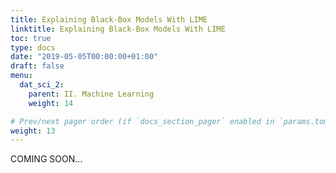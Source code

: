 ```yaml
---
title: Explaining Black-Box Models With LIME
linktitle: Explaining Black-Box Models With LIME
toc: true
type: docs
date: "2019-05-05T00:00:00+01:00"
draft: false
menu:
  dat_sci_2:
    parent: II. Machine Learning
    weight: 14

# Prev/next pager order (if `docs_section_pager` enabled in `params.toml`)
weight: 13
---
```

COMING SOON...
<!--
Despite widespread adoption, machine learning models remain mostly black boxes. Understanding the reasons behind predictions is, however, quite important in assessing trust, which is fundamental if one plans to take action based on a prediction, or when choosing whether to deploy a new model. In this session, we take the H2O models we've developed and show you how to explain localized prediction results using a special technique called LIME (Local Interpretable Model-Agnostic Explanations).

In this short session, you will learn:

* How to make an explainer using the `lime()` function for single and multiple employees
* How to make an explanation using the `explain()` function for single and multiple employees
* How to visualize model explanations using `plot_features()` (one or a small number of observations) and `plot_explanations()` (for many observations)

## <i class="fab fa-r-project" aria-hidden="true"></i> &nbsp;Theory Input

<a href="https://lime.data-imaginist.com/index.html" target="_blank">
<img src="/img/icons/logo_lime.svg" align="right" style="width:200px; height:200px; padding:0px 0px 10px 10px; margin-top:0px; margin-bottom:0px;"/>
</a>

Machine learning models are often considered “black boxes” due to their complex inner-workings. More advanced ML models such as random forests, gradient boosting machines (GBM), artificial neural networks (ANN), among others are typically more accurate for predicting nonlinear, faint, or rare phenomena. Unfortunately, more accuracy often comes at the expense of interpretability, and interpretability is crucial for business adoption, model documentation, regulatory oversight, and human acceptance and trust. Luckily, several advancements have been made to aid in interpreting ML models. 

Moreover, it’s often important to understand the ML model that you’ve trained on a global scale, and also to zoom into local regions of your data or your predictions and derive local explanations. Global interpretations help us understand the inputs and their entire modeled relationship with the prediction target, but global interpretations can be highly approximate in some cases. Local interpretations help us understand model predictions for a single row of data or a group of similar rows.

This session demonstrates how to use the lime package (`install.packages("lime")`) to perform local interpretations of ML models. This session will not focus on the theoretical and mathematical underpinnings but, rather, on the practical application of using lime.

The following video gives a good explanation of lime:

{{< youtube hUnRCxnydCc >}}


## <i class="fas fa-user-tie"></i> &nbsp;Business case

We are still working with our attrition data. Let's load a H2O model from the alst time. 

```r
# LIME FEATURE EXPLANATION ----

# 1. Setup ----

# Load Libraries 

library(h2o)
library(recipes)
library(readxl)
library(tidyverse)
library(tidyquant)
library(lime)

# Load Data
employee_attrition_tbl <- read_csv("datasets-1067-1925-WA_Fn-UseC_-HR-Employee-Attrition.csv")
definitions_raw_tbl    <- read_excel("data_definitions.xlsx", sheet = 1, col_names = FALSE)

# Processing Pipeline
source("00_Scripts/data_processing_pipeline.R")

employee_attrition_readable_tbl <- process_hr_data_readable(employee_attrition_tbl, definitions_raw_tbl)

# Split into test and train
set.seed(seed = 1113)
split_obj <- rsample::initial_split(employee_attrition_readable_tbl, prop = 0.85)

# Assign training and test data
train_readable_tbl <- training(split_obj)
test_readable_tbl  <- testing(split_obj)

# ML Preprocessing Recipe 
recipe_obj <- recipe(Attrition ~ ., data = train_readable_tbl) %>%
                step_zv(all_predictors()) %>%
                step_mutate_at(c("JobLevel", "StockOptionLevel"), fn = as.factor) %>% 
                prep()

recipe_obj

train_tbl <- bake(recipe_obj, new_data = train_readable_tbl)
test_tbl  <- bake(recipe_obj, new_data = test_readable_tbl)

# 2. Models ----

h2o.init()

automl_leader <- h2o.loadModel("04_Modeling/h20_models/StackedEnsemble_BestOfFamily_AutoML_20200903_144246")
automl_leader
```

Let's move to the LIME section. To use lime we need our predictions.

* `h2o.predict()` generates predictions using an H2O model and newdata as an H2O Frame. 
* `bind_cols()` binds two data frames together column-wise (makes wider).

```r
# 3. LIME ----

# 3.1 Making Predictions ----

predictions_tbl <- automl_leader %>% 
    h2o.predict(newdata = as.h2o(test_tbl)) %>%
    as.tibble() %>%
    bind_cols(
        test_tbl %>%
            select(Attrition, EmployeeNumber)
    )

predictions_tbl
## # A tibble: 220 x 5
##    predict    No    Yes Attrition EmployeeNumber
##    <fct>   <dbl>  <dbl> <fct>              <dbl>
##  1 Yes     0.363 0.637  Yes                    1
##  2 No      0.863 0.137  No                    15
##  3 No      0.963 0.0374 No                    20
##  4 No      0.868 0.132  No                    21
##  5 No      0.952 0.0483 No                    38
##  6 No      0.808 0.192  No                    49
##  7 No      0.930 0.0696 No                    54
##  8 Yes     0.559 0.441  No                    61
##  9 Yes     0.412 0.588  No                    62
## 10 No      0.936 0.0640 No                    70
## # … with 210 more rows
```

Let's investigate the 1st employee, that did indeed leave the company:

* `slice()` selects specific rows by rownumber.

```r
test_tbl %>%
    slice(1) %>%
    glimpse()
```

**Lime for single explanation, Part 1:**

LIME is used to determine which features contribute to the prediction (& by how much) for a single observation (i.e. local). h2o, keras & caret R packages have been integrated into lime. If you ever need to use an unintegrated package, you can do so by creating special functions: `model_type()`, `predict_model()`. Using Lime is is a 2 steps process:

1. Build an explainer with `lime()` ("recipe" for creating an explanation. It contains the ML model & feature distributions (bins) for the training data.)
2. Create an explanation with `explain()`

* `lime()` creates an "explainer" from the training data & the model object. The returned object contains the ML model and the feature distributions for the training data.

* First we have to remove the target feature: The H2O model does not use the `Attrition` column within the prediction set.
* Use `bin_continuous` to bin the features. It makes it easy to detect what causes the continuous feature to have a high feature weight in the explanation.
* Use `n_bins` to tell how many bins you want. Usually 4 or 5 is sufficient to describe a continuous feature.
* Use `quantile_bins` to tell how to distribute observations with the bins. If `TRUE`, cuts will be selected to evenly distribute the total observations within each of the bins.

```r
# 3.2 Single Explanation ----

explainer <- train_tbl %>%
    select(-Attrition) %>%
    lime(
        model           = automl_leader,
        bin_continuous  = TRUE,
        n_bins          = 4,
        quantile_bins   = TRUE
    )

explainer
```

What is inside the explainer object?

* 1st argument is model. Passes model to the explain() function.
* 2nd set of arguments are selections for:
  + bin_continuous
  + n_bins
  + quantile_bins
  + use_density
  + bin_cuts: stores the cuts for every feature that is "continuous" (numeric in feature_type)

**Lime For Single Explanation, Part 2: Making an explaination with explain()**

LIME Algorithm 6 Steps:

1. Given an observation, permute it to create replicated feature data with slight value modifications.
2. Compute similarity distance measure between original observation and permuted observations.
3. Apply selected machine learnign model to predict outcomes of permuted data.
4. Select m number of features to best describe predicted outcomes.
5. Fit a simple model to the permuted data, explaining the complex model outcome with m features from the permuted data weighted by its similarity to the original observation.
6. Use the resulting feature weights to explain local behaviour.

The data argument must match the format that the model requires to predict. Since `h2o.predict()` requires "x" to be without the target variable, we must remove.
Use `lime::explain()` since `explain()` is a common function used in other packages. You will get errors if the incorrect `explain()` function is used.

* `kernel_width`: Affects the lime linear model fit (R-squared value) and therefore should be tuned to make sure you get the best explanations.

```r
?lime::explain

explanation <- test_tbl %>%
    slice(1) %>%
    select(-Attrition) %>%
    lime::explain(
    
        # Pass our explainer object
        explainer = explainer,
        # Because it is a binary classification model: 1
        n_labels   = 1,
        # number of features to be returned
        n_features = 8,
        # number of localized linear models
        n_permutations = 5000,
        # Let's start with 1
        kernel_width   = 1
    )

explanation
```

In my case the R-squared value (model_r2) is a little bit low. This is what you want to look at for lime. This is how you investigate your lime models. You want those values as high as possible and you can adjust that using your `kernel_width` (0.5 or 1.5 gave me better results).

Let's select the columns, that are important to us.:

```r
explanation %>%
    as.tibble() %>%
    select(feature:prediction) 
```

Because we have selected 8 features, the data lists the top 8 features. `feature_value` are the values, that were actually used when it ran the model (for example: Overtime is 2 and 2 would be yes. NumCompaniesWorked is 8 and 8 is the numeric value that the employee has worked and so on ... ). `feature_weight`: Magnitude indicates importance. + / - indicates support or contradict. `feature_desc` is basically just a readable version of the feature importance. The last two columns contain the data that was used.

**Visualizing feature importance for a single explanation**

Let's visuale it using `plot_features()`:

```r
g <- plot_features(explanation = explanation, ncol = 1)
```

{{< figure src="/img/courses/dat_sci/12/lime_features.png" width="75%">}}

Info: `4 < NumCompaniesWorked` Note that this label is the result of the continuous variable binning strategy. One of the cuts is at 4, which is how we get this label.

**Visualizing Feature Importance For Multiple Explanations**


Now we want to scale it up, because often times you are going to be looking at more than one feature that you want to try to explain. If you can do a single explanation, multiple explanations are not much more difficult. Just copy the code frome above and change the slice value: 


```r
# 3.3 Multiple Explanations ----

explanation <- test_tbl %>%
    slice(1:20) %>%
    select(-Attrition) %>%
    lime::explain(
        explainer = explainer,
        n_labels   = 1,
        n_features = 8,
        n_permutations = 5000,
        kernel_width   = 0.5
    )

explanation %>%
    as.tibble()

plot_features(explanation, ncol = 4)
```

The plot will be pretty messy. You can change that a little bit by expanding it. But it will still be a little bit messy and tough to read. It's too much information to be reported for 20 different cases. If we did only 3 or 4 cases, we could analyze it that way. But for more cases we need a better method to analyze it. That's why the next function comes into play `plot_explanations()`:

```r
plot_explanations(explanation)
```

{{< figure src="/img/courses/dat_sci/12/lime_features_multiple.png" width="75%">}}

Can you read this plot?

## <i class="fas fa-laptop-code"></i> &nbsp;Challenge

This is a two part challenge:

**Part 1:** Recreate `plot_features()`. Take the explanation data and use the first case to create a plot similar to the output of `plot_features()`.

```r
explanation %>% 
  as.tibble()
  
case_1 <- explanation %>%
    filter(case == 1)

case_1 %>%
    plot_features()
```

You will need at least the layers `geom_col()` and `coord_flip()`.

Bonus Objectives:

* Get your custom plot_features() function to scale to multiple cases
* Use theme arguments to modify the look of the plot

Part 2: Recreate `plot_explanations()`:

Take the full explanation data and recreate the second plot. 

You will need at least the layers `geom_tile()` and `facet_wrap()`.

**HINTS:**

If you do get stuck on this challenge, because this is actually a rather difficult challenge, I highly recommend checking out the library `lime` from Thomas Pedersens' github page [https://github.com/thomasp85/lime](https://github.com/thomasp85/lime). All of the R code is in the folder `R`. Check that out if you got stuck. You will be able to find some hints in there as to how Thomas did it when he coded the lime package. When coding in the wild, your best friend is GitHub. Use other people's code as an advantage. Learn from what they do.-->
